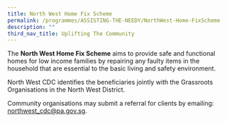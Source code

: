 ```yaml
---
title: North West Home Fix Scheme
permalink: /programmes/ASSISTING-THE-NEEDY/NorthWest-Home-FixScheme
description: ""
third_nav_title: Uplifting The Community
---
```

<meta name="description" content="North West Home Fix Scheme">


The **North West Home Fix Scheme** aims to provide safe and functional homes for low income families by repairing any faulty items in the household that are essential to the basic living and safety environment.

North West CDC identifies the beneficiaries jointly with the Grassroots Organisations in the North West District.

Community organisations may submit a referral for clients by emailing: [northwest_cdc@pa.gov.sg](mailto:NorthWest_CDC@pa.gov.sg).